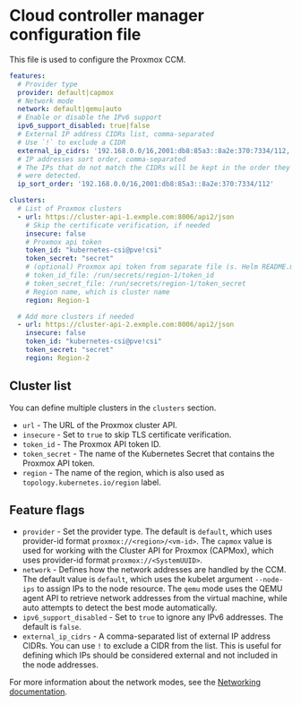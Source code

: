 # Cloud controller manager configuration file

This file is used to configure the Proxmox CCM.

```yaml
features:
  # Provider type
  provider: default|capmox
  # Network mode
  network: default|qemu|auto
  # Enable or disable the IPv6 support
  ipv6_support_disabled: true|false
  # External IP address CIDRs list, comma-separated
  # Use `!` to exclude a CIDR
  external_ip_cidrs: '192.168.0.0/16,2001:db8:85a3::8a2e:370:7334/112,!fd00:1234:5678::/64'
  # IP addresses sort order, comma-separated
  # The IPs that do not match the CIDRs will be kept in the order they
  # were detected.
  ip_sort_order: '192.168.0.0/16,2001:db8:85a3::8a2e:370:7334/112'

clusters:
  # List of Proxmox clusters
  - url: https://cluster-api-1.exmple.com:8006/api2/json
    # Skip the certificate verification, if needed
    insecure: false
    # Proxmox api token
    token_id: "kubernetes-csi@pve!csi"
    token_secret: "secret"
    # (optional) Proxmox api token from separate file (s. Helm README.md)
    # token_id_file: /run/secrets/region-1/token_id
    # token_secret_file: /run/secrets/region-1/token_secret
    # Region name, which is cluster name
    region: Region-1

  # Add more clusters if needed
  - url: https://cluster-api-2.exmple.com:8006/api2/json
    insecure: false
    token_id: "kubernetes-csi@pve!csi"
    token_secret: "secret"
    region: Region-2
```

## Cluster list

You can define multiple clusters in the `clusters` section.

* `url` - The URL of the Proxmox cluster API.
* `insecure` - Set to `true` to skip TLS certificate verification.
* `token_id` - The Proxmox API token ID.
* `token_secret` - The name of the Kubernetes Secret that contains the Proxmox API token.
* `region` - The name of the region, which is also used as `topology.kubernetes.io/region` label.

## Feature flags

* `provider` - Set the provider type. The default is `default`, which uses provider-id format `proxmox://<region>/<vm-id>`. The `capmox` value is used for working with the Cluster API for Proxmox (CAPMox), which uses provider-id format `proxmox://<SystemUUID>`.
* `network` - Defines how the network addresses are handled by the CCM. The default value is `default`, which uses the kubelet argument `--node-ips` to assign IPs to the node resource. The `qemu` mode uses the QEMU agent API to retrieve network addresses from the virtual machine, while auto attempts to detect the best mode automatically.
* `ipv6_support_disabled` - Set to `true` to ignore any IPv6 addresses. The default is `false`.
* `external_ip_cidrs` - A comma-separated list of external IP address CIDRs. You can use `!` to exclude a CIDR from the list. This is useful for defining which IPs should be considered external and not included in the node addresses.


For more information about the network modes, see the [Networking documentation](networking.md).
